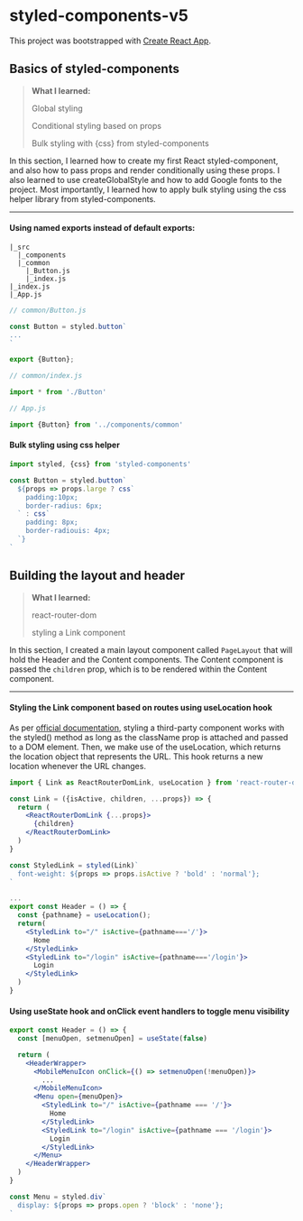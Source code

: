 # styled-components-v5

This project was bootstrapped with [Create React App](https://github.com/facebook/create-react-app).

## Basics of styled-components

> **What I learned:**
>
> Global styling
>
> Conditional styling based on props
>
> Bulk styling with {css} from styled-components

In this section, I learned how to create my first React styled-component, and also how to pass props and render conditionally using these props. I also learned to use createGlobalStyle and how to add Google fonts to the project. Most importantly, I learned how to apply bulk styling using the css helper library from styled-components.

___

#### Using named exports instead of default exports:

```
|_src
  |_components
  |_common
    |_Button.js
    |_index.js
|_index.js
|_App.js
```

```jsx
// common/Button.js

const Button = styled.button`
...
`

export {Button};
```

```jsx
// common/index.js

import * from './Button'
```

```jsx
// App.js

import {Button} from '../components/common'
```

#### Bulk styling using css helper

```jsx
import styled, {css} from 'styled-components'

const Button = styled.button`
  ${props => props.large ? css`
	padding:10px;
	border-radius: 6px;
  ` : css`
    padding: 8px;
    border-radiouis: 4px;
  `}
`
```



## Building the layout and header

> **What I learned:**
>
> react-router-dom
>
> styling a Link component

In this section, I created a main layout component called `PageLayout` that will hold the Header and the Content components. The Content component is passed the `children` prop, which is to be rendered within the Content component.

___

#### Styling the Link component based on routes using useLocation hook

As per [official documentation](https://styled-components.com/docs/basics#styling-any-component), styling a third-party component works with the styled() method as long as the className prop is attached and passed to a DOM element. Then, we make use of the useLocation, which returns  the location object that represents the URL. This hook returns a new location whenever the URL changes.

```jsx
import { Link as ReactRouterDomLink, useLocation } from 'react-router-dom' // any name is valid, we just need to avoid using the Link namespace

const Link = ({isActive, children, ...props}) => {
  return (
    <ReactRouterDomLink {...props}>
      {children}
    </ReactRouterDomLink>
  )
}

const StyledLink = styled(Link)`
  font-weight: ${props => props.isActive ? 'bold' : 'normal'};
`

...
export const Header = () => {
  const {pathname} = useLocation();
  return(
    <StyledLink to="/" isActive={pathname==='/'}>
      Home
    </StyledLink>
    <StyledLink to="/login" isActive={pathname==='/login'}>
      Login
    </StyledLink>   
  )
}

```

#### Using useState hook and onClick event handlers to toggle menu visibility

```jsx
export const Header = () => {
  const [menuOpen, setmenuOpen] = useState(false)

  return (
    <HeaderWrapper>
      <MobileMenuIcon onClick={() => setmenuOpen(!menuOpen)}>
		...
      </MobileMenuIcon>
      <Menu open={menuOpen}>
        <StyledLink to="/" isActive={pathname === '/'}>
          Home
        </StyledLink>
        <StyledLink to="/login" isActive={pathname === '/login'}>
          Login
        </StyledLink>
      </Menu>
    </HeaderWrapper>
  )
}

const Menu = styled.div`
  display: ${props => props.open ? 'block' : 'none'};
`
```


